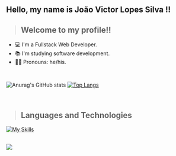 ## Hello, my name is João Victor Lopes Silva !!

>## Welcome to my profile!!

- 💻 I'm a Fullstack Web Developer.
- 📚 I'm studying software development.
- 💇‍♂️ Pronouns: he/his.

<br>

![Anurag's GitHub stats](https://github-readme-stats.vercel.app/api?username=Joao-Victor1&show_icons=true&theme=dark)
[![Top Langs](https://github-readme-stats.vercel.app/api/top-langs/?username=Joao-victor1&show_icons=true&theme=dark&layout=compact)](https://github.com/anuraghazra/github-readme-stats)

<br>

>## Languages and Technologies

[![My Skills](https://skillicons.dev/icons?i=html,css,java,js,nodejs,vuejs,php,mysql,git,cpp,python,laravel,vscode,linux)](https://skillicons.dev)

<br>

<picture>
    <source media="(prefers-color-scheme: dark)" srcset="https://raw.githubusercontent.com/Joao-Victor1/Joao-Victor1/output/github-snake-dark.svg">
    <img src="https://raw.githubusercontent.com/Joao-Victor1/Joao-Victor1/output/github-snake.svg">
</picture>


